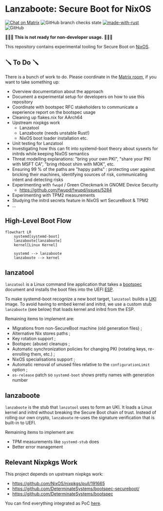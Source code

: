 # Lanzaboote: Secure Boot for NixOS

[![Chat on Matrix](https://matrix.to/img/matrix-badge.svg)](https://matrix.to/#/#nixos-secure-boot:ukvly.org)
![GitHub branch checks state](https://img.shields.io/github/checks-status/blitz/lanzaboote/master)
[![made-with-rust](https://img.shields.io/badge/Made%20with-Rust-1f425f.svg)](https://www.rust-lang.org/)
![GitHub](https://img.shields.io/github/license/blitz/lanzaboote)

🚧🚧🚧 **This is not ready for non-developer usage.** 🚧🚧🚧

This repository contains experimental tooling for Secure Boot on
[NixOS](https://nixos.org/).

## 🪛 To Do 🪛

There is a bunch of work to do. Please coordinate in the [Matrix
room](https://matrix.to/#/#nixos-secure-boot:ukvly.org), if you want
to take something up:

- Overview documentation about the approach
- Document a experimental setup for developers on how to use this repository
- Coordinate with bootspec RFC stakeholders to communicate a experience report on the bootspec usage
- Cleaning up flakes.nix for AArch64
- Upstream nixpkgs work
  - Lanzatool
  - Lanzaboote (needs unstable Rust!)
  - NixOS boot loader installation etc.
- Unit testing for Lanzatool
- Investigating how this can fit into systemd-boot theory about sysexts for initrds while keeping NixOS semantics
- Threat modelling explanations: "bring your own PKI", "share your PKI with MSFT CA", "bring rhboot shim with MOK", etc.
- Ensuring 99 % of the paths are "happy paths" : protecting user against bricking their machines, identifying sources of risk, communicating intent and detecting risks
- Experimenting with `fwupd` / Green Checkmark in GNOME Device Security
  - https://github.com/fwupd/fwupd/issues/5284
- Experimenting with TPM2 measurements
- Studying the initrd secrets feature in NixOS wrt SecureBoot & TPM2
- ...

## High-Level Boot Flow

```mermaid
flowchart LR
	systemd[systemd-boot]
	lanzaboote[lanzaboote]
	kernel[Linux Kernel]

	systemd --> lanzaboote
	lanzaboote --> kernel
```

## lanzatool

`lanzatool` is a Linux command line application that takes a
[bootspec](https://github.com/NixOS/rfcs/pull/125) document and
installs the boot files into the UEFI
[ESP](https://en.wikipedia.org/wiki/EFI_system_partition).


To make systemd-boot recognize a new boot target, `lanzatool` builds a
[UKI](https://wiki.archlinux.org/title/Unified_kernel_image) image. To
avoid having to embed kernel and initrd, we use a custom stub
`lanzaboote` (see below) that loads kernel and initrd from the ESP.

Remaining items to implement are:

- Migrations from non-SecureBoot machine (old generation files) ;
- Alternative Nix stores paths ;
- Key rotation support ;
- Bootspec (abuse) cleanups ;
- Automatic synchronization policies for changing PKI (rotating keys, re-enrolling them, etc.) ;
- NixOS specialisations support ;
- Automatic removal of unused files relative to the `configurationLimit` option ;
- `os-release` patch so `systemd-boot` shows pretty names with generation number

## lanzaboote

`lanzaboote` is the stub that `lanzatool` uses to form an UKI. It
loads a Linux kernel and initrd without breaking the Secure Boot chain
of trust. Instead of rolling our own crypto, `lanzaboote` re-uses the
signature verification that is built-in to UEFI.

Remaining items to implement are:

- TPM measurements like `systemd-stub` does
- Better error management

## Relevant Nixpkgs Work

This project depends on upstream nixpkgs work:

- https://github.com/NixOS/nixpkgs/pull/191665
- https://github.com/DeterminateSystems/bootspec-secureboot/
- https://github.com/DeterminateSystems/bootspec

You can find everything integrated as PoC
[here](https://github.com/NixOS/nixpkgs/pull/202497).
